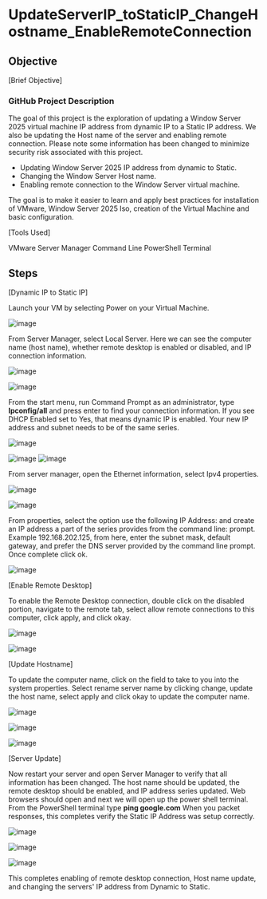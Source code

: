 # UpdateServerIP_toStaticIP_ChangeHostname_EnableRemoteConnection

## Objective
[Brief Objective]

### GitHub Project Description

The goal of this project is the exploration of updating a Window Server 2025 virtual machine IP address from dynamic IP to a Static IP address. We also be updating the Host name of the server and enabling remote connection. Please note some information has been changed to minimize security risk associated with this project.

- Updating Window Server 2025 IP address from dynamic to Static.
- Changing the Window Server Host name.
- Enabling remote connection to the Window Server virtual machine.
  

The goal is to make it easier to learn and apply best practices for installation of VMware, Window Server 2025 Iso, creation of the Virtual Machine and basic configuration.


[Tools Used]

VMware
Server Manager
Command Line
PowerShell Terminal


## Steps
[Dynamic IP to Static IP]


Launch your VM by selecting Power on your Virtual Machine. 


![image](https://github.com/user-attachments/assets/7bc3f9de-b559-44df-8580-c79f5a8089d0)

 

From Server Manager, select Local Server. Here we can see the computer name (host name), whether remote desktop is enabled or disabled, and IP connection information.


![image](https://github.com/user-attachments/assets/01a353dd-7388-476d-800b-fa20eea88753)

![image](https://github.com/user-attachments/assets/baf8fff4-14b7-446e-8bcc-8f2905f2a9cb)

 

From the start menu, run Command Prompt as an administrator, type **Ipconfig/all** and press enter to find your connection information. If you see DHCP Enabled set to Yes, that means dynamic IP is enabled. Your new IP address and subnet needs to be of the same series.
 

![image](https://github.com/user-attachments/assets/25cbf06e-7cdd-444f-a4dc-885c82b93512)

![image](https://github.com/user-attachments/assets/bb911a36-98d1-4c76-8a76-60d26d535f4b)
![image](https://github.com/user-attachments/assets/8f8e127d-f25d-4a59-9af9-8bb4631ef5be)


 
 

From server manager, open the Ethernet information, select Ipv4 properties.
 

![image](https://github.com/user-attachments/assets/746e4af5-0a18-4277-bf9e-e61270a14df9)

![image](https://github.com/user-attachments/assets/44bcbd30-cf85-432f-bbf3-1cc8edde71f9)
 

From properties, select the option use the following IP Address: and create an IP address a part of the series provides from the command line: prompt. Example 192.168.202.125, from here, enter the subnet mask, default gateway, and prefer the DNS server provided by the command line prompt. Once complete click ok.
 
![image](https://github.com/user-attachments/assets/24b03eaf-1ed7-4f9a-a75f-51ea0be9ff34)



[Enable Remote Desktop]

To enable the Remote Desktop connection, double click on the disabled portion, navigate to the remote tab, select allow remote connections to this computer, click apply, and click okay.
 

![image](https://github.com/user-attachments/assets/003982a5-d8a0-4903-8fce-db5616233b84)

![image](https://github.com/user-attachments/assets/bc235a57-a203-4ecd-bc37-7287271b77a6)

 


[Update Hostname]

To update the computer name, click on the field to take to you into the system properties. Select rename server name by clicking change, update the host name, select apply and click okay to update the computer name.
 
 

 ![image](https://github.com/user-attachments/assets/f5820039-f3b2-4fa1-a838-159496a560a1)

 ![image](https://github.com/user-attachments/assets/36afece4-42de-48c0-ae0e-b357fe021a1a)

 ![image](https://github.com/user-attachments/assets/0fae04fb-9497-4c8d-83b2-a8ad6c7bd44f)

 


[Server Update]

Now restart your server and open Server Manager to verify that all information has been changed. The host name should be updated, the remote desktop should be enabled, and IP address series updated. Web browsers should open and next we will open up the power shell terminal. From the PowerShell terminal type **ping google.com** When you packet responses, this completes verify the Static IP Address was setup correctly. 
 

![image](https://github.com/user-attachments/assets/17a43450-7a9e-4ce6-a886-939bb87eaf5d)

 ![image](https://github.com/user-attachments/assets/31cfd229-fcf4-4d7c-939d-a124580ec292)

![image](https://github.com/user-attachments/assets/419c14b0-4c7b-4d14-9ddb-42530f64474d)


This completes enabling of remote desktop connection, Host name update, and changing the servers' IP address from Dynamic to Static.
